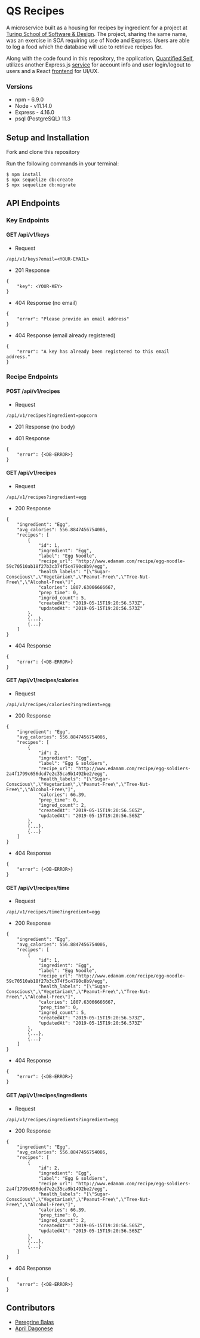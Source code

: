 # QS Recipes

A microservice built as a housing for recipes by ingredient for a project at [Turing School of Software & Design](turing.io). The project, sharing the same name, was an exercise in SOA requiring use of Node and Express. Users are able to log a food which the database will use to retrieve recipes for.

Along with the code found in this repository, the application, [Quantified Self](https://quantifiedselfapp.herokuapp.com), utilizes another Express.js [service](https://github.com/PeregrineReed/quantified-self) for account info and user login/logout to users and a React [frontend](https://github.com/aprildagonese/qs_frontend) for UI/UX.

### Versions
* npm - 6.9.0
* Node - v11.14.0
* Express - 4.16.0
* psql (PostgreSQL) 11.3

## Setup and Installation

Fork and clone this repository

Run the following commands in your terminal:
```
$ npm install
$ npx sequelize db:create
$ npx sequelize db:migrate
```

## API Endpoints

### Key Endpoints

#### GET /api/v1/keys
* Request
```
/api/v1/keys?email=<YOUR-EMAIL>
```

* 201 Response
```
{
    "key": <YOUR-KEY>
}
```

* 404 Response (no email)
```
{
    "error": "Please provide an email address"
}
```

* 404 Response (email already registered)
```
{
    "error": "A key has already been registered to this email address."
}
```

### Recipe Endpoints

#### POST /api/v1/recipes
* Request
```
/api/v1/recipes?ingredient=popcorn
```

* 201 Response (no body)

* 401 Response
```
{
    "error": {<DB-ERROR>}
}
```

#### GET /api/v1/recipes
* Request
```
/api/v1/recipes?ingredient=egg
```

* 200 Response
```
{
    "ingredient": "Egg",
    "avg_calories": 556.8847456754086,
    "recipes": [
        {
            "id": 1,
            "ingredient": "Egg",
            "label": "Egg Noodle",
            "recipe_url": "http://www.edamam.com/recipe/egg-noodle-59c70510ab18f27b3c374f5c4790c8b9/egg",
            "health_labels": "[\"Sugar-Conscious\",\"Vegetarian\",\"Peanut-Free\",\"Tree-Nut-Free\",\"Alcohol-Free\"]",
            "calories": 1807.63066666667,
            "prep_time": 0,
            "ingred_count": 5,
            "createdAt": "2019-05-15T19:20:56.573Z",
            "updatedAt": "2019-05-15T19:20:56.573Z"
        },
        {...},
        {...}
    ]
}
```

* 404 Response
```
{
    "error": {<DB-ERROR>}
}
```

#### GET /api/v1/recipes/calories
* Request
```
/api/v1/recipes/calories?ingredient=egg
```

* 200 Response
```
{
    "ingredient": "Egg",
    "avg_calories": 556.8847456754086,
    "recipes": [
        {
            "id": 2,
            "ingredient": "Egg",
            "label": "Egg & soldiers",
            "recipe_url": "http://www.edamam.com/recipe/egg-soldiers-2a4f1799c656dcd7e2c35ca9b1492be2/egg",
            "health_labels": "[\"Sugar-Conscious\",\"Vegetarian\",\"Peanut-Free\",\"Tree-Nut-Free\",\"Alcohol-Free\"]",
            "calories": 66.39,
            "prep_time": 0,
            "ingred_count": 2,
            "createdAt": "2019-05-15T19:20:56.565Z",
            "updatedAt": "2019-05-15T19:20:56.565Z"
        },
        {...},
        {...}
    ]
}
```

* 404 Response
```
{
    "error": {<DB-ERROR>}
}
```

#### GET /api/v1/recipes/time
* Request
```
/api/v1/recipes/time?ingredient=egg
```

* 200 Response
```
{
    "ingredient": "Egg",
    "avg_calories": 556.8847456754086,
    "recipes": [
        {
            "id": 1,
            "ingredient": "Egg",
            "label": "Egg Noodle",
            "recipe_url": "http://www.edamam.com/recipe/egg-noodle-59c70510ab18f27b3c374f5c4790c8b9/egg",
            "health_labels": "[\"Sugar-Conscious\",\"Vegetarian\",\"Peanut-Free\",\"Tree-Nut-Free\",\"Alcohol-Free\"]",
            "calories": 1807.63066666667,
            "prep_time": 0,
            "ingred_count": 5,
            "createdAt": "2019-05-15T19:20:56.573Z",
            "updatedAt": "2019-05-15T19:20:56.573Z"
        },
        {...},
        {...}
    ]
}
```

* 404 Response
```
{
    "error": {<DB-ERROR>}
}
```

#### GET /api/v1/recipes/ingredients
* Request
```
/api/v1/recipes/ingredients?ingredient=egg
```

* 200 Response
```
{
    "ingredient": "Egg",
    "avg_calories": 556.8847456754086,
    "recipes": [
        {
            "id": 2,
            "ingredient": "Egg",
            "label": "Egg & soldiers",
            "recipe_url": "http://www.edamam.com/recipe/egg-soldiers-2a4f1799c656dcd7e2c35ca9b1492be2/egg",
            "health_labels": "[\"Sugar-Conscious\",\"Vegetarian\",\"Peanut-Free\",\"Tree-Nut-Free\",\"Alcohol-Free\"]",
            "calories": 66.39,
            "prep_time": 0,
            "ingred_count": 2,
            "createdAt": "2019-05-15T19:20:56.565Z",
            "updatedAt": "2019-05-15T19:20:56.565Z"
        },
        {...},
        {...}
    ]
}
```

* 404 Response
```
{
    "error": {<DB-ERROR>}
}
```

## Contributors

* [Peregrine Balas](https://github.com/PeregrineReed)
* [April Dagonese](https://github.com/aprildagonese)
